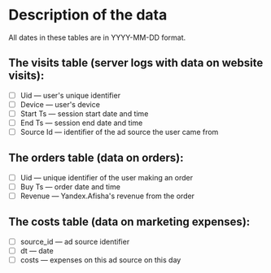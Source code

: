 # Description of the data
All dates in these tables are in YYYY-MM-DD format.

## The visits table (server logs with data on website visits):
- [ ] Uid — user's unique identifier
- [ ] Device — user's device
- [ ] Start Ts — session start date and time
- [ ] End Ts — session end date and time
- [ ] Source Id — identifier of the ad source the user came from

## The orders table (data on orders):
- [ ] Uid — unique identifier of the user making an order
- [ ] Buy Ts — order date and time
- [ ] Revenue — Yandex.Afisha's revenue from the order

## The costs table (data on marketing expenses):
- [ ] source_id — ad source identifier
- [ ] dt — date
- [ ] costs — expenses on this ad source on this day